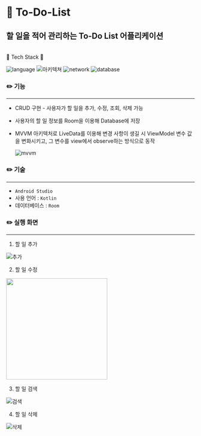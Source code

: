 # 📝 To-Do-List

## 할 일을 적어 관리하는 To-Do List 어플리케이션

<br>🛶 Tech Stack 🛶</br>

![language](https://img.shields.io/badge/language-Kotlin-9cf)
![아키텍쳐](https://img.shields.io/badge/%EC%95%84%ED%82%A4%ED%85%8D%EC%B3%90-mvvm-6054d1)
![network](https://img.shields.io/badge/network-Retrofit2-yellow)
![database](https://img.shields.io/badge/database-Room-d9fff8)

### ✏️ 기능
--------------------------------------
- CRUD 구현 - 사용자가 할 일을 추가, 수정, 조회, 삭제 가능
- 사용자의 할 일 정보를 Room을 이용해 Database에 저장
- MVVM 아키텍처로 LiveData를 이용해 변경 사항이 생길 시 ViewModel 변수 값을 변화시키고, 그 변수를 view에서 observe하는 방식으로 동작
  
  ![mvvm](https://user-images.githubusercontent.com/57751515/116552853-76b68a00-a934-11eb-943a-80d7c3948345.png)


### ✏️ 기술
--------------------------------------
- `Android Studio`
- 사용 언어 : `Kotlin`
- 데이터베이스 : `Room`

### ✏️ 실행 화면
--------------------------------------
1. 할 일 추가
   
![추가](https://user-images.githubusercontent.com/57751515/116553645-4fac8800-a935-11eb-9462-01ee0a410e04.gif)   

2. 할 일 수정

<img src="https://user-images.githubusercontent.com/57751515/116553640-4e7b5b00-a935-11eb-8400-c743d1bd520a.gif" width="270dp">

3. 할 일 검색
   
![검색](https://user-images.githubusercontent.com/57751515/116553624-4cb19780-a935-11eb-8461-d66f3eb5c27c.gif)

4. 할 일 삭제
   
![삭제](https://user-images.githubusercontent.com/57751515/116553635-4de2c480-a935-11eb-8fce-2764aeddf6fb.gif)
